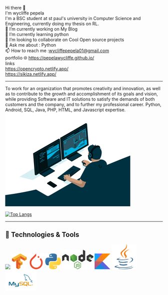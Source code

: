 
Hi there 👋
<br>
I'm wycliffe pepela
 <br>
I'm a BSC student at st paul's university in Computer Science and Engineering, currently doing my thesis on RL.
<br>
🔭 I’m currently working on My Blog
<br>
🌱 I’m currently learning python
<br>
👯 I’m looking to collaborate on Cool Open source projects
<br>
💬 Ask me about : Python 
<br>
📫 How to reach me :wycliffepepela01@gmail.com
<br>
portfolio
🌐 https://pepelawycliffe.github.io/
<br>
links
<br>
https://opencrypto.netlify.app/<br>
https://sikiza.netlify.app/


<hr>
To work for an organization that promotes creativity and innovation, as well as to contribute to the growth and accomplishment of its goals and vision, while providing Software and IT solutions to satisfy the demands of both customers and the company, and to further my professional career. Python, Android, SQL, Java, PHP, HTML, and Javascript expertise.
<br>
<img src="https://github.com/pepelawycliffe/pepelawycliffe/blob/main/code.gif" width="400">


[![Top Langs](https://github-readme-stats.vercel.app/api/top-langs/?username=pepelawycliffe&layout=compact&theme=gruvbox)](https://github.com/pepelawycliffe/github-readme-stats)

---

## 🔧 Technologies & Tools
<a href="https://laravel.com" target="_blank"><img src="https://raw.githubusercontent.com/laravel/art/master/logo-lockup/5%20SVG/2%20CMYK/1%20Full%20Color/laravel-logolockup-cmyk-red.svg" width="200"></a>
<a href="https://laravel.com" target="_blank"><img src="https://github.com/pepelawycliffe/pepelawycliffe/blob/main/tensorflow-icon.svg" width="50"></a>
<a href="https://laravel.com" target="_blank"><img src="https://github.com/pepelawycliffe/pepelawycliffe/blob/main/pytorch-icon.svg" width="50"></a>
<a href="https://laravel.com" target="_blank"><img src="https://github.com/pepelawycliffe/pepelawycliffe/blob/main/python-seeklogo.com.svg" width="50"></a>
<a href="https://laravel.com" target="_blank"><img src="https://github.com/pepelawycliffe/pepelawycliffe/blob/main/nodejs-seeklogo.com.svg" width="100"></a>
<a href="https://laravel.com" target="_blank"><img src="https://github.com/pepelawycliffe/pepelawycliffe/blob/main/kotlin-1.svg" width="50"></a>
<a href="https://laravel.com" target="_blank"><img src="https://github.com/pepelawycliffe/pepelawycliffe/blob/main/java-icon.svg" width="80"></a>
<a href="https://laravel.com" target="_blank"><img src="https://github.com/pepelawycliffe/pepelawycliffe/blob/main/MySQL-Logo.wine.svg" width="100"></a>


<br />





